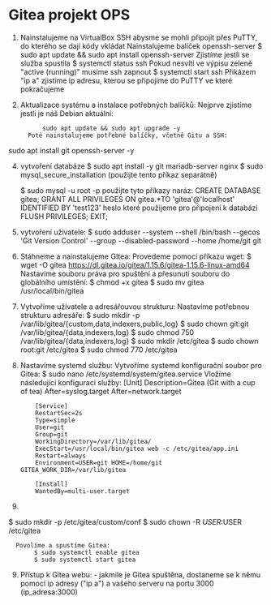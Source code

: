 # Gitea projekt OPS
1. Nainstalujeme na VirtualBox SSH abysme se mohli připojit přes PuTTY, do kterého se dají kódy vkládat
     Nainstalujeme balíček openssh-server
        $ sudo apt update && sudo apt install openssh-server
     Zjistíme jestli se služba spustila
        $ systemctl status ssh
     Pokud nesvítí ve výpisu zeleně "active (running)" musíme ssh zapnout
        $ systemctl start ssh
     Přikázem "ip a" zjistíme ip adresu, kterou se připojíme do PuTTY ve které pokračujeme
   
2. Aktualizace systému a instalace potřebných balíčků:
     Nejprve zjistíme jestli je náš Debian aktuální:
   ```
         sudo apt update && sudo apt upgrade -y
     Poté nainstalujeme potřebné balíčky, včetně Gitu a SSH:
sudo apt install git openssh-server -y

   


4. vytvoření databáze
   $ sudo apt install -y git mariadb-server nginx
   $ sudo mysql_secure_installation (použijte tento příkaz separátně)
     
   $ sudo mysql -u root -p
     použijte tyto příkazy naráz:
     CREATE DATABASE gitea;
     GRANT ALL PRIVILEGES ON gitea.*TO 'gitea'@'localhost' IDENTIFIED BY 'test123'        heslo které použijeme pro připojení k databázi
     FLUSH PRIVILEGES;
     EXIT;

5. vytvoření uživatele:
   $ sudo adduser --system --shell /bin/bash --gecos 'Git Version Control' --group --disabled-password --home /home/git git


   
6. Stáhneme a nainstalujeme GItea:
     Provedeme pomocí příkazu wget:
           $ wget -O gitea https://dl.gitea.io/gitea/1.15.6/gitea-1.15.6-linux-amd64
     Nastavíme souboru práva pro spuštění a přesunutí souboru do globálního umístění:
           $ chmod +x gitea
           $ sudo mv gitea /usr/local/bin/gitea
   
7. Vytvoříme uživatele a adresářouvou strukturu:
      Nastavíme potřebnou strukturu adresáře:
           $ sudo mkdir -p /var/lib/gitea/{custom,data,indexers,public,log}
           $ sudo chown git:git /var/lib/gitea/{data,indexers,log}
           $ sudo chmod 750 /var/lib/gitea/{data,indexers,log}
           $ sudo mkdir /etc/gitea
           $ sudo chown root:git /etc/gitea
           $ sudo chmod 770 /etc/gitea
   
8. Nastavíme systemd službu:
   Vytvoříme systemd konfigurační soubor pro Gitea:
           $ sudo nano /etc/systemd/system/gitea.service
   Vložíme následující konfiguraci služby:
           [Unit]
           Description=Gitea (Git with a cup of tea)
           After=syslog.target
           After=network.target

           [Service]
           RestartSec=2s
           Type=simple
           User=git
           Group=git
           WorkingDirectory=/var/lib/gitea/
           ExecStart=/usr/local/bin/gitea web -c /etc/gitea/app.ini
           Restart=always
           Environment=USER=git HOME=/home/git GITEA_WORK_DIR=/var/lib/gitea

           [Install]
           WantedBy=multi-user.target

9.
$ sudo mkdir -p /etc/gitea/custom/conf
$ sudo chown -R $USER:$USER /etc/gitea
 
      
      Povolíme a spustíme Gitea:
           $ sudo systemctl enable gitea
           $ sudo systemctl start gitea

9. Přístup k Gitea webu:
        - jakmile je Gitea spuštěna, dostaneme se k němu pomocí ip adresy ("ip a") a vašeho serveru na portu 3000
                (ip_adresa:3000)
